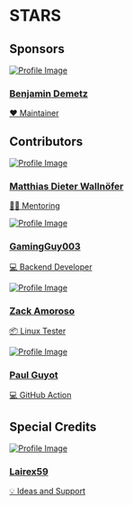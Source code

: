 # STARS

## Sponsors

<div class="contributor-card">
  <a href="https://github.com/Benji377" target="_blank">
    <img src="https://avatars.githubusercontent.com/u/50681275?v=4" alt="Profile Image">
    <div class="contributor-info">
      <h3>Benjamin Demetz</h3>
      <p>❤️ Maintainer</p>
    </div>
  </a>
</div>

## Contributors

<div class="contributor-card">
  <a href="https://github.com/mwallnoefer" target="_blank">
    <img src="https://avatars.githubusercontent.com/u/7541399?v=4?s=100" alt="Profile Image">
    <div class="contributor-info">
      <h3>Matthias Dieter Wallnöfer</h3>
      <p>🧑‍🏫 Mentoring</p>
    </div>
  </a>
</div>

<div class="contributor-card">
  <a href="https://github.com/GamingGuy003" target="_blank">
    <img src="https://avatars.githubusercontent.com/u/77393763?v=4?s=100" alt="Profile Image">
    <div class="contributor-info">
      <h3>GamingGuy003</h3>
      <p>💻 Backend Developer</p>
    </div>
  </a>
</div>

<div class="contributor-card">
  <a href="https://github.com/zja203" target="_blank">
    <img src="https://avatars.githubusercontent.com/u/38058764?v=4?s=100" alt="Profile Image">
    <div class="contributor-info">
      <h3>Zack Amoroso</h3>
      <p>📦 Linux Tester</p>
    </div>
  </a>
</div>

<div class="contributor-card">
  <a href="https://github.com/pguyot" target="_blank">
    <img src="https://avatars.githubusercontent.com/u/168407?v=4?s=100" alt="Profile Image">
    <div class="contributor-info">
      <h3>Paul Guyot</h3>
      <p>💻 GitHub Action</p>
    </div>
  </a>
</div>

## Special Credits

<div class="contributor-card">
  <a href="https://github.com/Lairex59" target="_blank">
    <img src="https://avatars.githubusercontent.com/u/74677245?v=4" alt="Profile Image">
    <div class="contributor-info">
      <h3>Lairex59</h3>
      <p>💡 Ideas and Support</p>
    </div>
  </a>
</div>

<!--
<div class="contributor-card">
<a href="USER_PROFILE_URL" target="_blank">
  <img src="PROFILE_IMAGE_URL" alt="Profile Image">
  <div class="contributor-info">
    <h3>Contributor Name</h3>
    <p>Short description about the contributor.</p>
  </div>
</a>
</div>
-->
